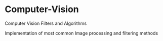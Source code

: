 # Computer-Vision
Computer Vision Filters and Algorithms

Implementation of most common Image processing and filtering methods
